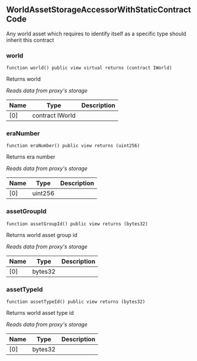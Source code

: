 ## WorldAssetStorageAccessorWithStaticContractCode


Any world asset which requires to identify itself as a specific type should inherit this contract





### world

```solidity
function world() public view virtual returns (contract IWorld)
```

Returns world

_Reads data from proxy's storage_


| Name | Type | Description |
| ---- | ---- | ----------- |
| [0] | contract IWorld |  |


### eraNumber

```solidity
function eraNumber() public view returns (uint256)
```

Returns era number

_Reads data from proxy's storage_


| Name | Type | Description |
| ---- | ---- | ----------- |
| [0] | uint256 |  |


### assetGroupId

```solidity
function assetGroupId() public view returns (bytes32)
```

Returns world asset group id

_Reads data from proxy's storage_


| Name | Type | Description |
| ---- | ---- | ----------- |
| [0] | bytes32 |  |


### assetTypeId

```solidity
function assetTypeId() public view returns (bytes32)
```

Returns world asset type id

_Reads data from proxy's storage_


| Name | Type | Description |
| ---- | ---- | ----------- |
| [0] | bytes32 |  |


